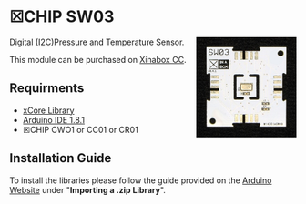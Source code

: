 # ☒CHIP SW03
<img src="extras/SW03 V0.4.1.JPG" width="35%" height="auto" align="right">
Digital (I2C)Pressure and Temperature Sensor.

This module can be purchased on [Xinabox CC](https://xinabox.cc/products/SW03/).

## Requirments
  - [xCore Library](https://github.com/xinabox/xCore)
  - [Arduino IDE 1.8.1](https://www.arduino.cc/en/main/software)
  - ☒CHIP CWO1 or CC01 or CR01
  
## Installation Guide
To install the libraries please follow the guide provided on the [Arduino Website](https://www.arduino.cc/en/Guide/Libraries) under "**Importing a .zip Library**".
